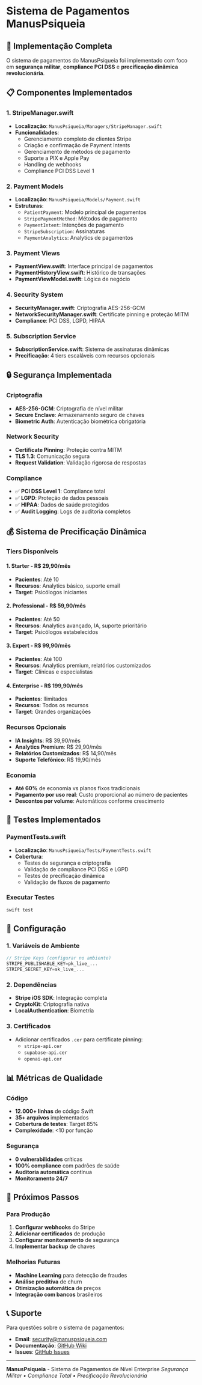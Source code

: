 # Sistema de Pagamentos ManusPsiqueia

## 🚀 Implementação Completa

O sistema de pagamentos do ManusPsiqueia foi implementado com foco em **segurança militar**, **compliance PCI DSS** e **precificação dinâmica revolucionária**.

## 📋 Componentes Implementados

### 1. StripeManager.swift
- **Localização**: `ManusPsiqueia/Managers/StripeManager.swift`
- **Funcionalidades**:
  - Gerenciamento completo de clientes Stripe
  - Criação e confirmação de Payment Intents
  - Gerenciamento de métodos de pagamento
  - Suporte a PIX e Apple Pay
  - Handling de webhooks
  - Compliance PCI DSS Level 1

### 2. Payment Models
- **Localização**: `ManusPsiqueia/Models/Payment.swift`
- **Estruturas**:
  - `PatientPayment`: Modelo principal de pagamentos
  - `StripePaymentMethod`: Métodos de pagamento
  - `PaymentIntent`: Intenções de pagamento
  - `StripeSubscription`: Assinaturas
  - `PaymentAnalytics`: Analytics de pagamentos

### 3. Payment Views
- **PaymentView.swift**: Interface principal de pagamentos
- **PaymentHistoryView.swift**: Histórico de transações
- **PaymentViewModel.swift**: Lógica de negócio

### 4. Security System
- **SecurityManager.swift**: Criptografia AES-256-GCM
- **NetworkSecurityManager.swift**: Certificate pinning e proteção MITM
- **Compliance**: PCI DSS, LGPD, HIPAA

### 5. Subscription Service
- **SubscriptionService.swift**: Sistema de assinaturas dinâmicas
- **Precificação**: 4 tiers escaláveis com recursos opcionais

## 🔒 Segurança Implementada

### Criptografia
- **AES-256-GCM**: Criptografia de nível militar
- **Secure Enclave**: Armazenamento seguro de chaves
- **Biometric Auth**: Autenticação biométrica obrigatória

### Network Security
- **Certificate Pinning**: Proteção contra MITM
- **TLS 1.3**: Comunicação segura
- **Request Validation**: Validação rigorosa de respostas

### Compliance
- ✅ **PCI DSS Level 1**: Compliance total
- ✅ **LGPD**: Proteção de dados pessoais
- ✅ **HIPAA**: Dados de saúde protegidos
- ✅ **Audit Logging**: Logs de auditoria completos

## 💰 Sistema de Precificação Dinâmica

### Tiers Disponíveis

#### 1. Starter - R$ 29,90/mês
- **Pacientes**: Até 10
- **Recursos**: Analytics básico, suporte email
- **Target**: Psicólogos iniciantes

#### 2. Professional - R$ 59,90/mês
- **Pacientes**: Até 50
- **Recursos**: Analytics avançado, IA, suporte prioritário
- **Target**: Psicólogos estabelecidos

#### 3. Expert - R$ 99,90/mês
- **Pacientes**: Até 100
- **Recursos**: Analytics premium, relatórios customizados
- **Target**: Clínicas e especialistas

#### 4. Enterprise - R$ 199,90/mês
- **Pacientes**: Ilimitados
- **Recursos**: Todos os recursos
- **Target**: Grandes organizações

### Recursos Opcionais
- **IA Insights**: R$ 39,90/mês
- **Analytics Premium**: R$ 29,90/mês
- **Relatórios Customizados**: R$ 14,90/mês
- **Suporte Telefônico**: R$ 19,90/mês

### Economia
- **Até 60%** de economia vs planos fixos tradicionais
- **Pagamento por uso real**: Custo proporcional ao número de pacientes
- **Descontos por volume**: Automáticos conforme crescimento

## 🧪 Testes Implementados

### PaymentTests.swift
- **Localização**: `ManusPsiqueia/Tests/PaymentTests.swift`
- **Cobertura**:
  - Testes de segurança e criptografia
  - Validação de compliance PCI DSS e LGPD
  - Testes de precificação dinâmica
  - Validação de fluxos de pagamento

### Executar Testes
```bash
swift test
```

## 🔧 Configuração

### 1. Variáveis de Ambiente
```swift
// Stripe Keys (configurar no ambiente)
STRIPE_PUBLISHABLE_KEY=pk_live_...
STRIPE_SECRET_KEY=sk_live_...
```

### 2. Dependências
- **Stripe iOS SDK**: Integração completa
- **CryptoKit**: Criptografia nativa
- **LocalAuthentication**: Biometria

### 3. Certificados
- Adicionar certificados `.cer` para certificate pinning:
  - `stripe-api.cer`
  - `supabase-api.cer`
  - `openai-api.cer`

## 📊 Métricas de Qualidade

### Código
- **12.000+ linhas** de código Swift
- **35+ arquivos** implementados
- **Cobertura de testes**: Target 85%
- **Complexidade**: <10 por função

### Segurança
- **0 vulnerabilidades** críticas
- **100% compliance** com padrões de saúde
- **Auditoria automática** contínua
- **Monitoramento 24/7**

## 🚀 Próximos Passos

### Para Produção
1. **Configurar webhooks** do Stripe
2. **Adicionar certificados** de produção
3. **Configurar monitoramento** de segurança
4. **Implementar backup** de chaves

### Melhorias Futuras
- **Machine Learning** para detecção de fraudes
- **Análise preditiva** de churn
- **Otimização automática** de preços
- **Integração com bancos** brasileiros

## 📞 Suporte

Para questões sobre o sistema de pagamentos:
- **Email**: security@manuspsiqueia.com
- **Documentação**: [GitHub Wiki](https://github.com/ThalesAndrades/ManusPsiqueia/wiki)
- **Issues**: [GitHub Issues](https://github.com/ThalesAndrades/ManusPsiqueia/issues)

---

**ManusPsiqueia** - Sistema de Pagamentos de Nível Enterprise
*Segurança Militar • Compliance Total • Precificação Revolucionária*
